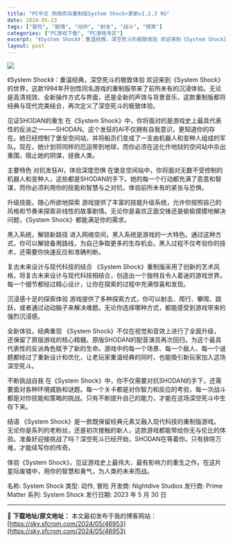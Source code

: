 ```yaml
---
title: "PC中文 网络奇兵重制版System Shock+更新v1.2.3 9G"
date: 2024-05-23
tags: ["冒险", "剧情", "动作", "射击", "战斗", "探索"]
categories: ["PC游戏下载", "PC游戏专区"]
excerpt: "《System Shock》：重温经典，深空死斗的极致体验 欢迎来到《System Shock》的世界，这款1994年开创性同名游戏的重制版带来了前所未有的沉浸体验。无论是高清视效、全新操作方式与界面，还是全新的声效与背景音乐，这款重制版都将经典与现代完美结合，再次定义了深空死斗的极致体验。 见证S&hellip;"
layout: post
---
```


<img class="aligncenter" src="https://sky.sfcrom.com/wp-content/uploads/2024/05/eceb4-656b5e72066788ab0e21c3bfba26bb96d51e3027.png" />

《System Shock》：重温经典，深空死斗的极致体验
欢迎来到《System Shock》的世界，这款1994年开创性同名游戏的重制版带来了前所未有的沉浸体验。无论是高清视效、全新操作方式与界面，还是全新的声效与背景音乐，这款重制版都将经典与现代完美结合，再次定义了深空死斗的极致体验。

见证SHODAN的重生
在《System Shock》中，你将面对的是游戏史上最具代表性的反派之一——SHODAN。这个发狂的AI不仅拥有自我意识，更知道你的存在。她已经控制了堡垒空间站，并将船员们变成了一支由机器人和变种人组成的军队。现在，她计划将同样的厄运带到地球，而你必须在这化作地狱的空间站中杀出重围，阻止她的阴谋，拯救人类。

主要特色
对抗发狂AI，体验深度恐惧
在堡垒空间站中，你将面对无数不受控制的机器人和变种人，这些都是SHODAN的手下。她的每一个行动都充满了恶意和智谋，而你必须利用你的技能和智慧与之对抗，体验前所未有的紧张与恐惧。

升级技能，随心所欲地探索
游戏提供了丰富的技能升级系统，允许你按照自己的风格和节奏来探索非线性的故事剧情。无论你是喜欢正面交锋还是偷偷摸摸地解决问题，《System Shock》都能满足你的需求。

黑入系统，解锁新路径
进入网络空间，黑入系统是游戏的一大特色。通过这种方式，你可以解锁备用路线，为自己争取更多的生存机会。黑入过程不仅考验你的技术，还需要你快速反应和准确判断。

复古未来设计与现代科技的结合
《System Shock》重制版采用了创新的艺术风格，将复古未来设计与现代科技相结合，创造出一个独特且令人着迷的游戏世界。每一个细节都经过精心设计，让你在探索的过程中充满惊喜和发现。

沉浸感十足的探索体验
游戏提供了多种探索方式，你可以射击、爬行、攀爬、跳跃，或者通过动动脑子来解决难题。无论你选择哪种方式，都能感受到游戏带来的强烈沉浸感。

全新体验，经典重现
《System Shock》不仅在视觉和音效上进行了全面升级，还保留了原版游戏的核心精髓。原版SHODAN的配音演员再次回归，为这个最具代表性的反派角色赋予了新的生命。游戏中的每一个场景、每一个敌人、每一个谜题都经过了重新设计和优化，让老玩家重温经典的同时，也能吸引新玩家加入这场深空死斗。

不断挑战自我
在《System Shock》中，你不仅需要对抗SHODAN的手下，还需要面对各种环境威胁和谜题。每一个关卡都是对你智力和反应的考验，每一次战斗都是对你技能和策略的挑战。只有不断提升自己的能力，才能在这场深空死斗中生存下来。

结语
《System Shock》是一款既保留经典元素又融入现代科技的重制版游戏。无论你是系列的老粉丝，还是初次接触的新人，这款游戏都能带给你无与伦比的体验。准备好迎接挑战了吗？深空死斗已经开始，SHODAN在等着你。只有排除万难，才能续写你的传奇。

体验《System Shock》，见证游戏史上最伟大、最有影响力的重生之作。在这片星际废墟中，用你的智慧和勇气，为人类的未来而战。

名称: System Shock
类型: 动作, 冒险
开发商: Nightdive Studios
发行商: Prime Matter
系列: System Shock
发行日期: 2023 年 5 月 30 日

---
📖 **下载地址/原文地址：** 本文最初发布于我的博客网站：[https://sky.sfcrom.com/2024/05/46953](https://sky.sfcrom.com/2024/05/46953)
